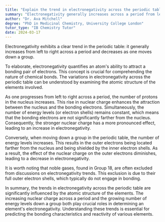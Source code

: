 ```yaml
---
title: "Explain the trend in electronegativity across the periodic table"
summary: "Electronegativity generally increases across a period from left to right and decreases down a group in the periodic table."
author: "Dr. Ava Mitchell"
degree: "PhD in Medicinal Chemistry, University College London"
tutor_type: "IB Chemistry Tutor"
date: 2024-03-17
---
```


Electronegativity exhibits a clear trend in the periodic table: it generally increases from left to right across a period and decreases as one moves down a group.

To elaborate, electronegativity quantifies an atom's ability to attract a bonding pair of electrons. This concept is crucial for comprehending the nature of chemical bonds. The variations in electronegativity across the periodic table can be understood by examining the atomic structure of the elements involved.

As one progresses from left to right across a period, the number of protons in the nucleus increases. This rise in nuclear charge enhances the attraction between the nucleus and the bonding electrons. Simultaneously, the number of energy levels (or electron shells) remains constant, which means that the bonding electrons are not significantly farther from the nucleus. Consequently, the stronger nuclear charge has a more pronounced effect, leading to an increase in electronegativity.

Conversely, when moving down a group in the periodic table, the number of energy levels increases. This results in the outer electrons being located farther from the nucleus and being shielded by the inner electron shells. As a result, the effect of the nuclear charge on the outer electrons diminishes, leading to a decrease in electronegativity.

It is worth noting that noble gases, found in Group 18, are often excluded from discussions on electronegativity trends. This exclusion is due to their full outer electron shells, which typically do not engage in bonding.

In summary, the trends in electronegativity across the periodic table are significantly influenced by the atomic structure of the elements. The increasing nuclear charge across a period and the growing number of energy levels down a group both play crucial roles in determining an element's electronegativity. Understanding these trends is essential for predicting the bonding characteristics and reactivity of various elements.
    